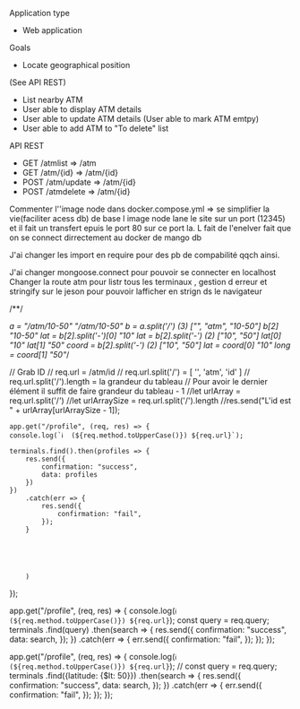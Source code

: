 Application type

- Web application

Goals

- Locate geographical position

(See API REST)
- List nearby ATM
- User able to display ATM details
- User able to update ATM details (User able to mark ATM emtpy)
- User able to add ATM to "To delete" list

API REST

- GET /atmlist      =>      /atm
- GET /atm/{id}     =>      /atm/{id}
- POST /atm/update  =>      /atm/{id}
- POST /atmdelete   =>      /atm/{id}





Commenter l''image node dans docker.compose.yml => se simplifier la vie(faciliter acess db) de base l image node lane le site sur un port (12345) et il fait un transfert epuis le port 80 sur ce port la. L fait de l'enelver fait que on se connect dirrectement au docker de mango db 

J'ai  changer les import en require pour des pb de compabilité qqch ainsi.

J'ai changer mongoose.connect pour pouvoir se connecter en localhost
Changer la route atm pour listr tous les terminaux , gestion d erreur et stringify sur le jeson pour pouvoir lafficher en strign ds le navigateur


/**/


*a = "/atm/10-50"
"/atm/10-50"
b = a.split('/')
(3) ["", "atm", "10-50"]
b[2]
"10-50"
lat = b[2].split('-')[0]
"10"
lat = b[2].split('-')
(2) ["10", "50"]
lat[0]
"10"
lat[1]
"50"
coord = b[2].split('-')
(2) ["10", "50"]
lat = coord[0]
"10"
long = coord[1]
"50"*/



  // Grab ID
    // req.url = /atm/id
    // req.url.split('/') = [ '', 'atm', 'id' ]
    // req.url.split('/').length = la grandeur du tableau
    // Pour avoir le dernier élément il suffit de faire grandeur du tableau - 1
    //let urlArray = req.url.split('/')
    //let urlArraySize = req.url.split('/').length
    //res.send("L'id est " + urlArray[urlArraySize - 1]);


    app.get("/profile", (req, res) => {
    console.log(`ℹ️  (${req.method.toUpperCase()}) ${req.url}`);

    terminals.find().then(profiles => {
        res.send({
            confirmation: "success",
            data: profiles
        })
    })
        .catch(err => {
            res.send({
                confirmation: "fail",
            });
        }





        )
});


app.get("/profile", (req, res) => {
    console.log(`ℹ️  (${req.method.toUpperCase()}) ${req.url}`);
    const query = req.query;
    terminals
        .find(query)
        .then(search => {
            res.send({
                confirmation: "success",
                data: search,
            });
        })
        .catch(err => {
            err.send({
                confirmation: "fail",
            });
        });
});

app.get("/profile", (req, res) => {
    console.log(`ℹ️  (${req.method.toUpperCase()}) ${req.url}`);
    // const query = req.query;
    terminals
        .find({latitude: {$lt: 50}})
        .then(search => {
            res.send({
                confirmation: "success",
                data: search,
            });
        })
        .catch(err => {
            err.send({
                confirmation: "fail",
            });
        });
});